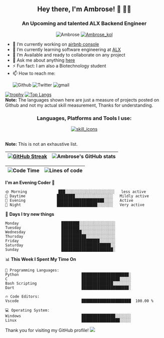 <h2 align="center">Hey there, I'm Ambrose! 👋 👨‍💻 </h2>
<h3 align="center">An Upcoming and talented ALX Backend Engineer</h3>
<p align="center"> <img src="https://komarev.com/ghpvc/?username=ambrosekol&style=plastic" alt="Ambrose" /> <a href="https://twitter.com/ambrose_kol" target="blank"><img src="https://img.shields.io/twitter/follow/Ambrose_kol?logo=twitter&style=plastic" alt="Ambrose_kol" /></a></p>

- 🔭 I’m currently working on [airbnb console](https://github.com/Ambrosekol/AirBnB_clone)
- 🌱 I’m currently learning software engineering at [ALX](https://www.alxafrica.com)
- 👯 I’m Available and ready to collaborate on any project
- 💬 Ask me about anything [here](https://github.com/Ambrosekol/Ambrosekol/discussions)
- ⚡ Fun fact: I am also a Biotechnology student
- 📫 How to reach me:<p> <img src="https://img.shields.io/github/followers/ambrosekol?label=Ambrosekol&logo=Github&style=social" alt="Github"> <img src="https://img.shields.io/twitter/follow/ambrose_kol?style=social" alt="Twitter"> <img src="https://img.shields.io/badge/-kolus7381@gmail.com-red?style=social&logo=gmail&logoColor=red" alt="gmail"></p>

[![trophy](https://github-profile-trophy.vercel.app/?username=ambrosekol&theme=onedark&row=2&column=3&title=MultiLanguage,Commits,Repositories,Followers,PullRequest,Stars)](https://github.com/ryo-ma/github-profile-trophy)
[![Top Langs](https://github-readme-stats.vercel.app/api/top-langs/?username=Ambrosekol&langs_count=10&layout=compact)](https://github.com/Ambrosekol)
<br/>
 <b>Note:</b> The languages shown here are just a measure of projects posted on Github and not my actual skill measurement, Thanks for understanding.
</br>
<h3 align="center">Languages, Platforms and Tools I use:</h3>
<p align="center"> <a href="https://skillicons.dev" target="blank"> <img src="https://skillicons.dev/icons?i=html,css,bash,dart,python,c,discord,firebase,flutter,github,git,instagram,linkedin,linux,stackoverflow,twitter,unreal,vscode,wordpress" alt="skill_icons" /> </a>
</p>
<br/>
 <b>Note:</b> This is not an exhaustive list.
</br>

| [![GitHub Streak](https://github-readme-streak-stats.herokuapp.com?user=ambrosekol&theme=dark&hide_border=true&border_radius=6.4&date_format=M%20j%5B%2C%20Y%5D&mode=daily&fire=EB0000&ring=31EB5D&hide_current_streak=true)](https://git.io/streak-stats) | ![Ambrose's GitHub stats](https://github-readme-stats.vercel.app/api?username=Ambrosekol&show_icons=true&theme=transparent) |
|-------|-------|



| ![Code Time](https://img.shields.io/badge/Code%20Time-201%20hrs%20-red) | ![Lines of code](https://img.shields.io/badge/Lines%20of%20of%20code-i've%20lost%20count-red) |
|---|----|


**I'm an Evening Coder 🦉** 

```text
🌞 Morning              ███░░░░░░░░░░░░░░░░░░░░░░   less active 
🌆 Daytime              ████████░░░░░░░░░░░░░░░░░   Mildly active
🌃 Evening              █████████████████████░░░░   Active
🌙 Night                ██████████████████░░░░░░░   Very active
```
📅 **Days I try new things** 

```text
Monday                   ████████░░░░░░░░░░░░░░░░   
Tuesday                  ████████░░░░░░░░░░░░░░░░    
Wednesday                █████████░░░░░░░░░░░░░░░    
Thursday                 ███████████░░░░░░░░░░░░░    
Friday                   █████████████████░░░░░░░    
Saturday                 ██████████████████████░░    
Sunday                   ███████████████████████░    
```


📊 **This Week I Spent My Time On** 

```text
💬 Programming Languages: 
Python                            █████████████████████░
C                                 █████████████████░░░░░
Bash Scripting                    ██████████████░░░░░░░░
Dart                              █████████████████████░

🔥 Code Editors: 
Vscode                            ██████████████████████  100.00 % 

💻 Operating System: 
Windows                           ███████████████░░░░░░░
Linux                             █████████████████░░░░░
```




Thank you for visiting my GitHub profile!
![](https://hit.yhype.me/github/profile?user_id=27368902)
